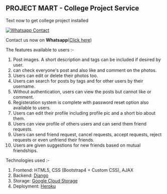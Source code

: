 ## PROJECT MART - College Project Service

Text now to get college project installed

[![Whatsapp Contact](https://www.projectmart.in/_next/static/media/Logo.99b856f5.svg)](https://api.whatsapp.com/send?phone=917676409450&text=Could%20you%20help%20me%20complete%20my%20college%20project%3F)

Contact us now on **Whatsapp**([Click here](https://api.whatsapp.com/send?phone=917676409450&text=Could%20you%20help%20me%20complete%20my%20college%20project%3F))

The features available to users :-

1. Post images. A short description and tags can be included if desired by user.
2. can check everyone's post and also like and comment on the photos.
3. Users can edit or delete their photos too.
4. Users can search for posts by tags and for other users by their username.
5. Without authentication, users can view the posts but cannot like or comment.
6. Registeration system is complete with password reset option also available to users.
7. Users can edit their profile including profile pic and a short bio about them.
8. Users can view profile of others users and can send them friend requests.
9. Users can send friend request, cancel requests, accept requests, reject requests or even unfriend their friends.
10. Users are given suggestions for new friends based on mutual friendships.

Technologies used :-

1. Frontend: HTML5, CSS (Bootstrap4 + Custom CSS), AJAX
2. Backend: [Django](https://djangoproject.com/)
3. Storage: [Google Cloud Storage](https://cloud.google.com/)
4. Deployment: [Heroku](https://heroku.com/)
